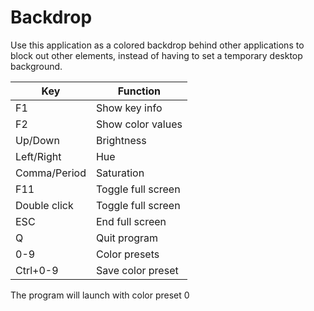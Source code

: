 # Backdrop

Use this application as a colored backdrop behind other applications to block out other elements, instead of having to set a temporary desktop background.

|Key          | Function                |
|-------------|-------------------------|
|F1           | Show key info           |
|F2           | Show color values       |
|Up/Down      | Brightness              |
|Left/Right   | Hue                     |
|Comma/Period | Saturation              |
|F11          | Toggle full screen      |
|Double click | Toggle full screen      |
|ESC          | End full screen         |
|Q            | Quit program            |
|0-9          | Color presets           |
|Ctrl+0-9     | Save color preset       |

The program will launch with color preset 0
